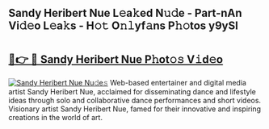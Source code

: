 ## Sandy Heribert Nue L𝚎a𝚔ed N𝚞𝚍e - Part-nAn Vi𝚍𝚎o L𝚎a𝚔s - H𝚘𝚝 O𝚗𝚕yf𝚊ns P𝚑𝚘tos y9ySl

# <h2><a href="http://kf319h.oniu.top/?m=Sandy+Heribert+Nue">🔗👉 🔴 Sandy Heribert Nue P𝚑ot𝚘𝚜 V𝚒d𝚎o</a></h2>

[![Sandy Heribert Nue Nu𝚍e𝚜](https://i.imgur.com/0qMVB7G.gif)](http://kf319h.oniu.top/?m=Sandy+Heribert+Nue)
Web-based entertainer and digital media artist Sandy Heribert Nue, acclaimed for disseminating dance and lifestyle ideas through solo and collaborative dance performances and short videos. Visionary artist Sandy Heribert Nue, famed for their innovative and inspiring creations in the world of art.  
